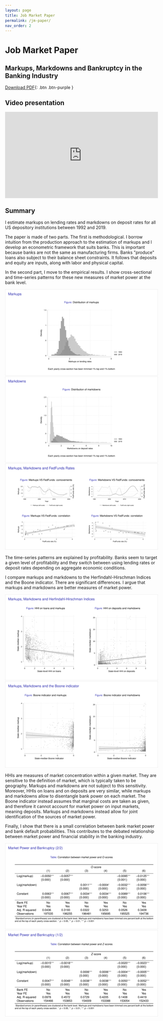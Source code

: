 ```yaml
---
layout: page
title: Job Market Paper
permalink: /jm-paper/
nav_order: 2
---
```


# Job Market Paper


## Markups, Markdowns and Bankruptcy in the Banking Industry

[Download PDF](../jmp.pdf){: .btn .btn-purple }


## Video presentation

<div>
<div style="position:relative;overflow:hidden;padding-top:56.25%;">
  <iframe style="position:absolute;top:0;left:0;bottom:0;right:0;width:100%;height:100%;" src="https://www.youtube.com/embed/2iQWpckADbY" frameborder="0" allow="accelerometer; autoplay; clipboard-write; encrypted-media; gyroscope; picture-in-picture" allowfullscreen></iframe>
</div>
</div>


## Summary

I estimate markups on lending rates and markdowns on deposit rates for all US depository institutions between 1992 and 2019.

The paper is made of two parts.
The first is methodological.
I borrow intuition from the production approach to the estimation of markups and I develop an econometric framework that suits banks.
This is important because banks are not the same as manufacturing firms.
Banks "produce" loans also subject to their balance sheet constraints.
It follows that deposits and equity are inputs, along with labor and physical capital.

In the second part, I move to the empirical results.
I show cross-sectional and time-series patterns for these new measures of market power at the bank level.

![Markups on lending rates](/assets/img/jmp-slide-0.png)
![Markups on lending rates](/assets/img/jmp-slide-1.png)
![Markups on lending rates](/assets/img/jmp-slide-2.png)

The time-series patterns are explained by profitability.
Banks seem to target a given level of profitability and they switch between using lending rates or deposit rates depending on aggregate economic conditions.

I compare markups and markdowns to the Herfindahl-Hirschman Indices and the Boone indicator.
There are significant differences.
I argue that markups and markdowns are better measures of market power.

![Markups on lending rates](/assets/img/jmp-slide-3.png)
![Markups on lending rates](/assets/img/jmp-slide-4.png)

HHIs are measures of market concentration within a given market.
They are sensitive to the definition of market, which is typically taken to be geography.
Markups and markdowns are not subject to this sensitivity.
Moreover, HHIs on loans and on deposits are very similar, while markups and markdowns allow to disentangle bank power on each market.
The Boone indicator instead assumes that marginal costs are taken as given, and therefore it cannot account for market power on input markets, meaning deposits.
Markups and markdowns instead allow for joint identification of the sources of market power.

Finally, I show that there is a small correlation between bank market power and bank default probabilities.
This contributes to the debated relationship between market power and financial stability in the banking industry.

![Markups on lending rates](/assets/img/jmp-slide-5.png)
![Markups on lending rates](/assets/img/jmp-slide-6.png)
